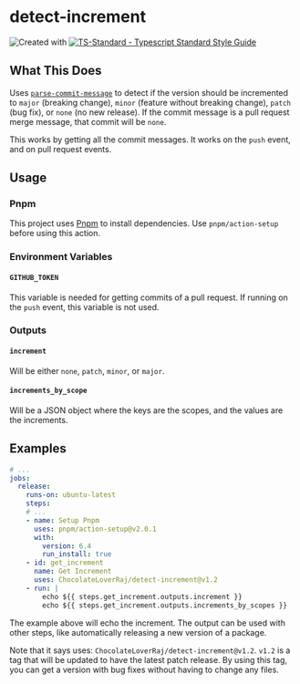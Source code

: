 # detect-increment

![Created with ](https://img.shields.io/badge/Created%20with-@programmerraj/create-3cb371?style=flat)
[![TS-Standard - Typescript Standard Style Guide](https://badgen.net/badge/code%20style/ts-standard/blue?icon=typescript)](https://github.com/standard/ts-standard)

## What This Does
Uses [`parse-commit-message`](https://www.npmjs.com/package/parse-commit-message#plugins) to detect if the version should be incremented to `major` (breaking change), `minor` (feature without breaking change), `patch` (bug fix), or `none` (no new release). If the commit message is a pull request merge message, that commit will be `none`.

This works by getting all the commit messages. It works on the `push` event, and on pull request events.

## Usage

### Pnpm
This project uses [Pnpm](https://pnpm.io/) to install dependencies. Use `pnpm/action-setup` before using this action.

### Environment Variables

#### `GITHUB_TOKEN`
This variable is needed for getting commits of a pull request. If running on the `push` event, this variable is not used.

### Outputs

#### `increment`
Will be either `none`, `patch`, `minor`, or `major`.

#### `increments_by_scope`
Will be a JSON object where the keys are the scopes, and the values are the increments.

## Examples
```yaml
# ...
jobs:
  release:
    runs-on: ubuntu-latest
    steps:
    # ...
    - name: Setup Pnpm
      uses: pnpm/action-setup@v2.0.1
      with:
        version: 6.4
        run_install: true
    - id: get_increment
      name: Get Increment
      uses: ChocolateLoverRaj/detect-increment@v1.2
    - run: |
        echo ${{ steps.get_increment.outputs.increment }}
        echo ${{ steps.get_increment.outputs.increments_by_scopes }}
```
The example above will echo the increment. The output can be used with other steps, like automatically releasing a new version of a package.

Note that it says uses: `ChocolateLoverRaj/detect-increment@v1.2`. `v1.2` is a tag that will be updated to have the latest patch release. By using this tag, you can get a version with bug fixes without having to change any files. 